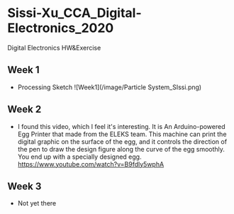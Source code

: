 # Sissi-Xu_CCA_Digital-Electronics_2020
Digital Electronics HW&amp;Exercise


## Week 1
- Processing Sketch
![Week1](/image/Particle System_SIssi.png)
## Week 2
- I found this video, which I feel it's interesting. It is An Arduino-powered Egg Printer that made from the ELEKS team. This machine can print the digital graphic on the surface of the egg, and it controls the direction of the pen to draw the design figure along the curve of the egg smoothly. You end up with a specially designed egg. https://www.youtube.com/watch?v=B9fdly5wphA

## Week 3
- Not yet there
